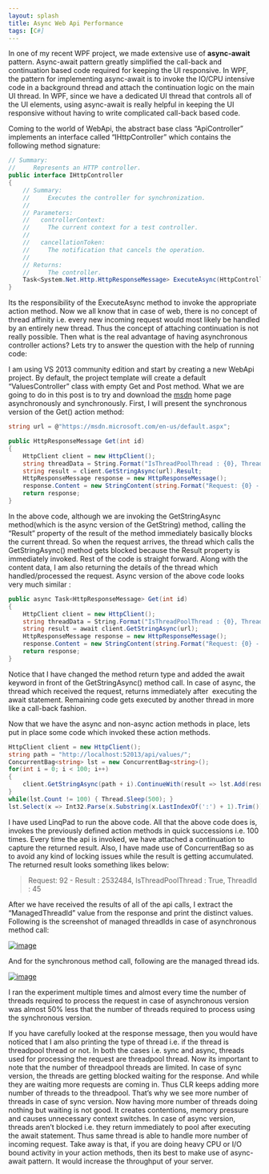 ```yaml
---
layout: splash
title: Async Web Api Performance
tags: [C#]
---
```

In one of my recent WPF project, we made extensive use of **async-await** pattern. Async-await pattern greatly simplified the call-back and continuation based code required for keeping the UI responsive. In WPF, the pattern for implementing async-await is to invoke the IO/CPU intensive code in a background thread and attach the continuation logic on the main UI thread. In WPF, since we have a dedicated UI thread that controls all of the UI elements, using async-await is really helpful in keeping the UI responsive without having to write complicated call-back based code.

Coming to the world of WebApi, the abstract base class “ApiController” implements an interface called “IHttpController” which contains the following method signature:

```csharp
// Summary:
//     Represents an HTTP controller.
public interface IHttpController
{
    // Summary:
    //     Executes the controller for synchronization.
    //
    // Parameters:
    //   controllerContext:
    //     The current context for a test controller.
    //
    //   cancellationToken:
    //     The notification that cancels the operation.
    //
    // Returns:
    //     The controller.
    Task<System.Net.Http.HttpResponseMessage> ExecuteAsync(HttpControllerContext controllerContext, CancellationToken cancellationToken);
}
```

Its the responsibility of the ExecuteAsync method to invoke the appropriate action method. Now we all know that in case of web, there is no concept of thread affinity i.e. every new incoming request would most likely be handled by an entirely new thread. Thus the concept of attaching continuation is not really possible. Then what is the real advantage of having asynchronous controller actions? Lets try to answer the question with the help of running code:

I am using VS 2013 community edition and start by creating a new WebApi project. By default, the project template will create a default “ValuesController” class with empty Get and Post method. What we are going to do in this post is to try and download the [msdn](https://msdn.microsoft.com/en-us/default.aspx) home page asynchronously and synchronously. First, I will present the synchronous version of the Get() action method:

```csharp
string url = @"https://msdn.microsoft.com/en-us/default.aspx";

public HttpResponseMessage Get(int id)
{
    HttpClient client = new HttpClient();
    string threadData = String.Format("IsThreadPoolThread : {0}, ThreadId : {1}", Thread.CurrentThread.IsThreadPoolThread, Thread.CurrentThread.ManagedThreadId);
    string result = client.GetStringAsync(url).Result;
    HttpResponseMessage response = new HttpResponseMessage();
    response.Content = new StringContent(string.Format("Request: {0} - Result : {1}, {2}", id, id * result.Length, threadData));
    return response;
}
```

In the above code, although we are invoking the GetStringAsync method(which is the async version of the GetString) method, calling the “Result” property of the result of the method immediately basically blocks the current thread. So when the request arrives, the thread which calls the GetStringAsync() method gets blocked because the Result property is immediately invoked. Rest of the code is straight forward. Along with the content data, I am also returning the details of the thread which handled/processed the request. Async version of the above code looks very much similar :

```csharp
public async Task<HttpResponseMessage> Get(int id)
{
    HttpClient client = new HttpClient();
    string threadData = String.Format("IsThreadPoolThread : {0}, ThreadId : {1}", Thread.CurrentThread.IsThreadPoolThread, Thread.CurrentThread.ManagedThreadId);
    string result = await client.GetStringAsync(url);
    HttpResponseMessage response = new HttpResponseMessage();
    response.Content = new StringContent(string.Format("Request: {0} - Result : {1}, {2}", id, id * result.Length, threadData));
    return response;
}
```

Notice that I have changed the method return type and added the await keyword in front of the GetStringAsync() method call. In case of async, the thread which received the request, returns immediately after  executing the await statement. Remaining code gets executed by another thread in more like a call-back fashion.

Now that we have the async and non-async action methods in place, lets put in place some code which invoked these action methods.

```csharp
HttpClient client = new HttpClient();
string path = "http://localhost:52013/api/values/";
ConcurrentBag<string> lst = new ConcurrentBag<string>();
for(int i = 0; i < 100; i++)
{
    client.GetStringAsync(path + i).ContinueWith(result => lst.Add(result.Result));
}
while(lst.Count != 100) { Thread.Sleep(500); }
lst.Select(x => Int32.Parse(x.Substring(x.LastIndexOf(':') + 1).Trim())).Distinct().Dump();
```

I have used LinqPad to run the above code. All that the above code does is, invokes the previously defined action methods in quick successions i.e. 100 times. Every time the api is invoked, we have attached a continuation to capture the returned result. Also, I have made use of ConcurrentBag so as to avoid any kind of locking issues while the result is getting accumulated. The returned result looks something likes below:

> Request: 92 - Result : 2532484, IsThreadPoolThread : True, ThreadId : 45

After we have received the results of all of the api calls, I extract the “ManagedThreadId” value from the response and print the distinct values. Following is the screenshot of managed threadIds in case of asynchronous method call:

[![image](https://aspblogs.blob.core.windows.net/media/pawanmishra/Windows-Live-Writer/034e30f28b77_118A4/image_thumb.png "image")](https://aspblogs.blob.core.windows.net/media/pawanmishra/Windows-Live-Writer/034e30f28b77_118A4/image_2.png)

And for the synchronous method call, following are the managed thread ids.

[![image](https://aspblogs.blob.core.windows.net/media/pawanmishra/Windows-Live-Writer/034e30f28b77_118A4/image_thumb_1.png "image")](https://aspblogs.blob.core.windows.net/media/pawanmishra/Windows-Live-Writer/034e30f28b77_118A4/image_4.png)

I ran the experiment multiple times and almost every time the number of threads required to process the request in case of asynchronous version was almost 50% less that the number of threads required to process using the synchronous version.

If you have carefully looked at the response message, then you would have noticed that I am also printing the type of thread i.e. if the thread is threadpool thread or not. In both the cases i.e. sync and async, threads used for processing the request are threadpool thread. Now its important to note that the number of threadpool threads are limited. In case of sync version, the threads are getting blocked waiting for the response. And while they are waiting more requests are coming in. Thus CLR keeps adding more number of threads to the threadpool. That’s why we see more number of threads in case of sync version. Now having more number of threads doing nothing but waiting is not good. It creates contentions, memory pressure and causes unnecessary context switches. In case of async version, threads aren’t blocked i.e. they return immediately to pool after executing the await statement. Thus same thread is able to handle more number of incoming request. Take away is that, if you are doing heavy CPU or I/O bound activity in your action methods, then its best to make use of async-await pattern. It would increase the throughput of your server.
